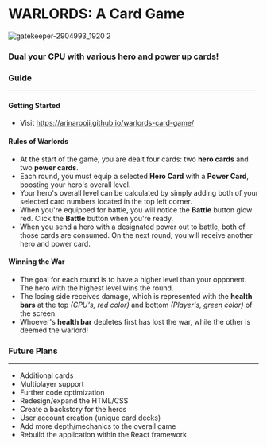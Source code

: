 # WARLORDS: A Card Game
![gatekeeper-2904993_1920 2](https://user-images.githubusercontent.com/30301389/35941077-17d9a18a-0c1f-11e8-8272-87e60786e7c1.jpg)
### Dual your CPU with various hero and power up cards!

### Guide
_________
#### Getting Started
- Visit https://arinarooji.github.io/warlords-card-game/

#### Rules of Warlords
- At the start of the game, you are dealt four cards: two **hero cards** and two **power cards**.
- Each round, you must equip a selected **Hero Card** with a **Power Card**, boosting your hero's overall level.
- Your hero's overall level can be calculated by simply adding both of your selected card numbers located in the top left corner.
- When you're equipped for battle, you will notice the **Battle** button glow red. Click the **Battle** button when you're ready.
- When you send a hero with a designated power out to battle, both of those cards are consumed. On the next round, you will receive another hero and power card.

#### Winning the War
- The goal for each round is to have a higher level than your opponent. The hero with the highest level wins the round.
- The losing side receives damage, which is represented with the **health bars** at the top *(CPU's, red color)* and bottom *(Player's, green color)* of the screen.
- Whoever's **health bar** depletes first has lost the war, while the other is deemed the warlord!

### Future Plans
________________
- Additional cards
- Multiplayer support
- Further code optimization
- Redesign/expand the HTML/CSS
- Create a backstory for the heros
- User account creation (unique card decks)
- Add more depth/mechanics to the overall game
- Rebuild the application within the React framework
